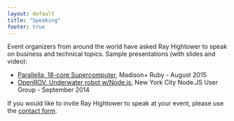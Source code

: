 ```yaml
---
layout: default
title: "Speaking"
footer: true
---
```

Event organizers from around the world have asked Ray Hightower to speak on business and technical topics. Sample presentations (with slides and video):

* [Parallella, 18-core Supercomputer](/blog/2015/08/22/madison-ruby-and-parallella/), Madison+ Ruby - August 2015
* [OpenROV, Underwater robot w/Node.js](/blog/2014/09/25/nodejs-under-water/), New York City Node.JS User Group - September 2014

If you would like to invite Ray Hightower to speak at your event, please use the [contact form](/contact).
&nbsp;<br/>
&nbsp;<br/>
&nbsp;<br/>
&nbsp;<br/>
&nbsp;<br/>
&nbsp;<br/>


